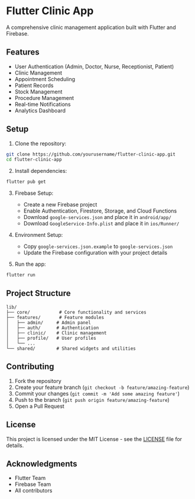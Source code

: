 # Flutter Clinic App

A comprehensive clinic management application built with Flutter and Firebase.

## Features

- User Authentication (Admin, Doctor, Nurse, Receptionist, Patient)
- Clinic Management
- Appointment Scheduling
- Patient Records
- Stock Management
- Procedure Management
- Real-time Notifications
- Analytics Dashboard

## Setup

1. Clone the repository:
```bash
git clone https://github.com/yourusername/flutter-clinic-app.git
cd flutter-clinic-app
```

2. Install dependencies:
```bash
flutter pub get
```

3. Firebase Setup:
   - Create a new Firebase project
   - Enable Authentication, Firestore, Storage, and Cloud Functions
   - Download `google-services.json` and place it in `android/app/`
   - Download `GoogleService-Info.plist` and place it in `ios/Runner/`

4. Environment Setup:
   - Copy `google-services.json.example` to `google-services.json`
   - Update the Firebase configuration with your project details

5. Run the app:
```bash
flutter run
```

## Project Structure

```
lib/
├── core/           # Core functionality and services
├── features/       # Feature modules
│   ├── admin/     # Admin panel
│   ├── auth/      # Authentication
│   ├── clinic/    # Clinic management
│   ├── profile/   # User profiles
│   └── ...
└── shared/        # Shared widgets and utilities
```

## Contributing

1. Fork the repository
2. Create your feature branch (`git checkout -b feature/amazing-feature`)
3. Commit your changes (`git commit -m 'Add some amazing feature'`)
4. Push to the branch (`git push origin feature/amazing-feature`)
5. Open a Pull Request

## License

This project is licensed under the MIT License - see the [LICENSE](LICENSE) file for details.

## Acknowledgments

- Flutter Team
- Firebase Team
- All contributors 